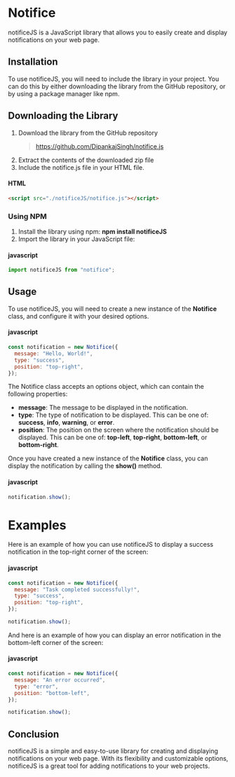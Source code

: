 # Notifice

notificeJS is a JavaScript library that allows you to easily create and display notifications on your web page.

## Installation

To use notificeJS, you will need to include the library in your project. You can do this by either downloading the library from the GitHub repository, or by using a package manager like npm.

## Downloading the Library

1. Download the library from the GitHub repository
   > https://github.com/DipankajSingh/notifice.js
2. Extract the contents of the downloaded zip file
3. Include the notifice.js file in your HTML file.

#### HTML

```html
<script src="./notificeJS/notifice.js"></script>
```

### Using NPM

1. Install the library using npm: **npm install notificeJS**
2. Import the library in your JavaScript file:

#### javascript

```js
import notificeJS from "notifice";
```

## Usage

To use notificeJS, you will need to create a new instance of the **Notifice** class, and configure it with your desired options.

#### javascript

```js
const notification = new Notifice({
  message: "Hello, World!",
  type: "success",
  position: "top-right",
});
```

The Notifice class accepts an options object, which can contain the following properties:

- **message**: The message to be displayed in the notification.
- **type**: The type of notification to be displayed. This can be one of: **success**, **info**, **warning**, or **error**.
- **position**: The position on the screen where the notification should be displayed. This can be one of: **top-left**, **top-right**, **bottom-left**, or **bottom-right**.

Once you have created a new instance of the **Notifice** class, you can display the notification by calling the **show()** method.

#### javascript

```js
notification.show();
```

# Examples

Here is an example of how you can use notificeJS to display a success notification in the top-right corner of the screen:

#### javascript

```js
const notification = new Notifice({
  message: "Task completed successfully!",
  type: "success",
  position: "top-right",
});

notification.show();
```

And here is an example of how you can display an error notification in the bottom-left corner of the screen:

#### javascript

```js
const notification = new Notifice({
  message: "An error occurred",
  type: "error",
  position: "bottom-left",
});

notification.show();
```

## Conclusion

notificeJS is a simple and easy-to-use library for creating and displaying notifications on your web page. With its flexibility and customizable options, notificeJS is a great tool for adding notifications to your web projects.
